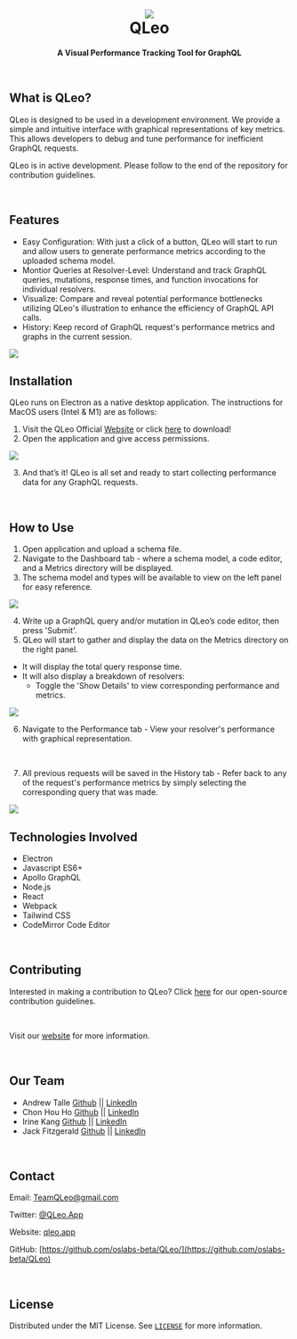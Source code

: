 <h1 align="center">
  <img src="src/assets/q-logo.png">
  <br/>
  QLeo
</h1>

<p align="center"><b>A Visual Performance Tracking Tool for GraphQL</b></p>

<br/>

## What is QLeo?

QLeo is designed to be used in a development environment. We provide a simple and intuitive interface with graphical representations of key metrics. This allows developers to debug and tune performance for inefficient GraphQL requests. 

QLeo is in active development. Please follow to the end of the repository for contribution guidelines.

<br/>

## Features

- Easy Configuration: With just a click of a button, QLeo will start to run and allow users to generate performance metrics according to the uploaded schema model.
- Montior Queries at Resolver-Level: Understand and track GraphQL queries, mutations, response times, and function invocations for individual resolvers. 
- Visualize: Compare and reveal potential performance bottlenecks utilizing QLeo's illustration to enhance the efficiency of GraphQL API calls.
- History: Keep record of GraphQL request's performance metrics and graphs in the current session.


<img src="src/assets/performance.png">

<br/>

## Installation

QLeo runs on Electron as a native desktop application.
The instructions for MacOS users (Intel & M1) are as follows: 

1. Visit the QLeo Official [Website](https://qleo.app) or click [here](https://github.com//oslabs-beta/QLeo/releases/download/v1.0.0/QLeo.zip) to download! 
2. Open the application and give access permissions. 

<img src="src/assets/bypass.gif">

3. And that’s it! QLeo is all set and ready to start collecting performance data for any GraphQL requests. 

<br/>

## How to Use

1. Open application and upload a schema file.
2. Navigate to the Dashboard tab - where a schema model, a code editor, and a Metrics directory will be displayed. 
3. The schema model and types will be available to view on the left panel for easy reference.

<img src="src/assets/schema.png">

4. Write up a GraphQL query and/or mutation in QLeo’s code editor, then press 'Submit'. 
5. QLeo will start to gather and display the data on the Metrics directory on the right panel. 
  - It will display the total query response time. 
  - It will also display a breakdown of resolvers: 
    - Toggle the 'Show Details' to view corresponding performance and metrics. 

<img src="src/assets/metrics2.png">

6. Navigate to the Performance tab - View your resolver's performance with graphical representation. 
<br/>

7. All previous requests will be saved in the History tab - Refer back to any of the request's performance metrics by simply selecting the corresponding query that was made.

<img src="src/assets/history.png">

## Technologies Involved

- Electron
- Javascript ES6+
- Apollo GraphQL
- Node.js
- React
- Webpack
- Tailwind CSS
- CodeMirror Code Editor
<br/>

## Contributing 

Interested in making a contribution to QLeo? Click [here](https://github.com/oslabs-beta/QLeo/blob/main/Contribution.md) for our open-source contribution guidelines.

<br/>

Visit our [website](https://qleo.app) for more information. 

<br/>

## Our Team

* Andrew Talle [Github](https://github.com/ogAndrew) || [LinkedIn](https://www.linkedin.com/in/andrewtalle/)
* Chon Hou Ho [Github](https://github.com/chon-h) || [LinkedIn](https://www.linkedin.com/in/chon-hou-ho/)
* Irine Kang [Github](https://github.com/irinekangg) || [LinkedIn](https://www.linkedin.com/in/irinekang/)
* Jack Fitzgerald [Github](https://github.com/jcf7) || [LinkedIn](https://www.linkedin.com/in/jcf7/)

<br/>


## Contact


Email: TeamQLeo@gmail.com

Twitter: [@QLeo.App](https://twitter.com/QLeo.App) 

Website: [qleo.app](https://qleo.app)

GitHub: [https://github.com/oslabs-beta/QLeo/](https://github.com/oslabs-beta/QLeo)

<br/>


## License

Distributed under the MIT License. See [`LICENSE`](https://github.com/oslabs-beta/QLeo/blob/main/LICENSE) for more information.

